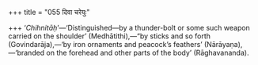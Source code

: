 +++
title = "055 दिवा चरेयुः"

+++
‘*Chihnitāḥ*’—‘Distinguished—by a thunder-bolt or some such weapon
carried on the shoulder’ (Medhātithi),—“by sticks and so forth
(Govindarāja),—‘by iron ornaments and peacock’s feathers’
(Nārāyaṇa),—‘branded on the forehead and other parts of the body’
(Rāghavananda).

